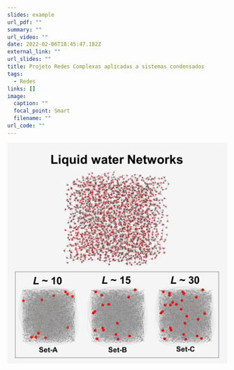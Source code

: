 ```yaml
---
slides: example
url_pdf: ""
summary: ""
url_video: ""
date: 2022-02-06T18:45:47.182Z
external_link: ""
url_slides: ""
title: Projeto Redes Complexas aplicadas a sistemas condensados
tags:
  - Redes
links: []
image:
  caption: ""
  focal_point: Smart
  filename: ""
url_code: ""
---
```

![](toc-graphic.png)